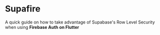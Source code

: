# Supafire

A quick guide on how to take advantage of Supabase's Row Level Security when using **Firebase Auth on Flutter**
